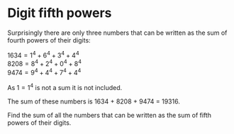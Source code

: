# Digit fifth powers

Surprisingly there are only three numbers that can be written as the sum of fourth powers of their digits:

$1634 = 1^4 + 6^4 + 3^4 + 4^4$  
$8208 = 8^4 + 2^4 + 0^4 + 8^4$  
$9474 = 9^4 + 4^4 + 7^4 + 4^4$

As $1 = 1^4$ is not a sum it is not included.

The sum of these numbers is 1634 + 8208 + 9474 = 19316.

Find the sum of all the numbers that can be written as the sum of fifth powers of their digits.